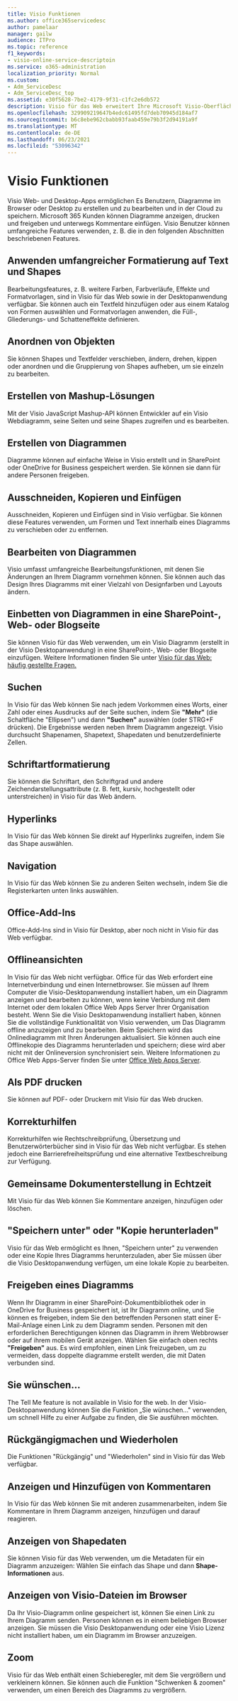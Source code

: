 ```yaml
---
title: Visio Funktionen
ms.author: office365servicedesc
author: pamelaar
manager: gailw
audience: ITPro
ms.topic: reference
f1_keywords:
- visio-online-service-descriptoin
ms.service: o365-administration
localization_priority: Normal
ms.custom:
- Adm_ServiceDesc
- Adm_ServiceDesc_top
ms.assetid: e30f5628-7be2-4179-9f31-c1fc2e6db572
description: Visio für das Web erweitert Ihre Microsoft Visio-Oberfläche auf den Browser, in dem Sie in der Cloud gespeicherte Diagramme erstellen und bearbeiten können. Microsoft 365 Kunden können Diagramme anzeigen, drucken und freigeben und unterwegs Kommentare einfügen.
ms.openlocfilehash: 329909219647b4edc61495fd7deb70945d184af7
ms.sourcegitcommit: b6c8ebe962cbabb93faab459e79b3f2d94191a9f
ms.translationtype: MT
ms.contentlocale: de-DE
ms.lasthandoff: 06/23/2021
ms.locfileid: "53096342"
---
```

# <a name="visio-features"></a>Visio Funktionen

Visio Web- und Desktop-Apps ermöglichen Es Benutzern, Diagramme im Browser oder Desktop zu erstellen und zu bearbeiten und in der Cloud zu speichern. Microsoft 365 Kunden können Diagramme anzeigen, drucken und freigeben und unterwegs Kommentare einfügen. Visio Benutzer können umfangreiche Features verwenden, z. B. die in den folgenden Abschnitten beschriebenen Features.

## <a name="apply-rich-formatting-to-text-and-shapes"></a>Anwenden umfangreicher Formatierung auf Text und Shapes

Bearbeitungsfeatures, z. B. weitere Farben, Farbverläufe, Effekte und Formatvorlagen, sind in Visio für das Web sowie in der Desktopanwendung verfügbar. Sie können auch ein Textfeld hinzufügen oder aus einem Katalog von Formen auswählen und Formatvorlagen anwenden, die Füll-, Gliederungs- und Schatteneffekte definieren.

## <a name="arrange-objects"></a>Anordnen von Objekten

Sie können Shapes und Textfelder verschieben, ändern, drehen, kippen oder anordnen und die Gruppierung von Shapes aufheben, um sie einzeln zu bearbeiten.

## <a name="build-mashup-solutions"></a>Erstellen von Mashup-Lösungen

Mit der Visio JavaScript Mashup-API können Entwickler auf ein Visio Webdiagramm, seine Seiten und seine Shapes zugreifen und es bearbeiten.

## <a name="create-diagrams"></a>Erstellen von Diagrammen

Diagramme können auf einfache Weise in Visio erstellt und in SharePoint oder OneDrive for Business gespeichert werden. Sie können sie dann für andere Personen freigeben.

## <a name="cut-copy-and-paste"></a>Ausschneiden, Kopieren und Einfügen

Ausschneiden, Kopieren und Einfügen sind in Visio verfügbar. Sie können diese Features verwenden, um Formen und Text innerhalb eines Diagramms zu verschieben oder zu entfernen.

## <a name="edit-diagrams"></a>Bearbeiten von Diagrammen

Visio umfasst umfangreiche Bearbeitungsfunktionen, mit denen Sie Änderungen an Ihrem Diagramm vornehmen können. Sie können auch das Design Ihres Diagramms mit einer Vielzahl von Designfarben und Layouts ändern.

## <a name="embed-diagram-in-a-sharepoint-web-or-blog-page"></a>Einbetten von Diagrammen in eine SharePoint-, Web- oder Blogseite

Sie können Visio für das Web verwenden, um ein Visio Diagramm (erstellt in der Visio Desktopanwendung) in eine SharePoint-, Web- oder Blogseite einzufügen. Weitere Informationen finden Sie unter [Visio für das Web: häufig gestellte Fragen.](https://support.office.com/article/e6647040-2fca-42ec-9fa5-d16a4e39e0ee)

## <a name="find"></a>Suchen

In Visio für das Web können Sie nach jedem Vorkommen eines Worts, einer Zahl oder eines Ausdrucks auf der Seite suchen, indem Sie **"Mehr"** (die Schaltfläche "Ellipsen") und dann **"Suchen"** auswählen (oder STRG+F drücken). Die Ergebnisse werden neben Ihrem Diagramm angezeigt. Visio durchsucht Shapenamen, Shapetext, Shapedaten und benutzerdefinierte Zellen.

## <a name="font-formatting"></a>Schriftartformatierung

Sie können die Schriftart, den Schriftgrad und andere Zeichendarstellungsattribute (z. B. fett, kursiv, hochgestellt oder unterstreichen) in Visio für das Web ändern.

## <a name="hyperlinks"></a>Hyperlinks

In Visio für das Web können Sie direkt auf Hyperlinks zugreifen, indem Sie das Shape auswählen.

## <a name="navigation"></a>Navigation

In Visio für das Web können Sie zu anderen Seiten wechseln, indem Sie die Registerkarten unten links auswählen.

## <a name="office-add-ins"></a>Office-Add-Ins

Office-Add-Ins sind in Visio für Desktop, aber noch nicht in Visio für das Web verfügbar.

## <a name="offline-viewing"></a>Offlineansichten

In Visio für das Web nicht verfügbar. Office für das Web erfordert eine Internetverbindung und einen Internetbrowser. Sie müssen auf Ihrem Computer die Visio-Desktopanwendung installiert haben, um ein Diagramm anzeigen und bearbeiten zu können, wenn keine Verbindung mit dem Internet oder dem lokalen Office Web Apps Server Ihrer Organisation besteht. Wenn Sie die Visio Desktopanwendung installiert haben, können Sie die vollständige Funktionalität von Visio verwenden, um Das Diagramm offline anzuzeigen und zu bearbeiten. Beim Speichern wird das Onlinediagramm mit Ihren Änderungen aktualisiert. Sie können auch eine Offlinekopie des Diagramms herunterladen und speichern; diese wird aber nicht mit der Onlineversion synchronisiert sein. Weitere Informationen zu Office Web Apps-Server finden Sie unter [Office Web Apps Server](/webappsserver/how-office-web-apps-work-on-premises-with-sharepoint-2013).

## <a name="print-to-pdf"></a>Als PDF drucken

Sie können auf PDF- oder Druckern mit Visio für das Web drucken.

## <a name="proofing-tools"></a>Korrekturhilfen

Korrekturhilfen wie Rechtschreibprüfung, Übersetzung und Benutzerwörterbücher sind in Visio für das Web nicht verfügbar. Es stehen jedoch eine Barrierefreiheitsprüfung und eine alternative Textbeschreibung zur Verfügung.

## <a name="real-time-co-authoring"></a>Gemeinsame Dokumenterstellung in Echtzeit

Mit Visio für das Web können Sie Kommentare anzeigen, hinzufügen oder löschen.

## <a name="save-as-or-download-a-copy"></a>"Speichern unter" oder "Kopie herunterladen"

Visio für das Web ermöglicht es Ihnen, "Speichern unter" zu verwenden oder eine Kopie Ihres Diagramms herunterzuladen, aber Sie müssen über die Visio Desktopanwendung verfügen, um eine lokale Kopie zu bearbeiten.

## <a name="share-a-diagram"></a>Freigeben eines Diagramms

Wenn Ihr Diagramm in einer SharePoint-Dokumentbibliothek oder in OneDrive for Business gespeichert ist, ist Ihr Diagramm online, und Sie können es freigeben, indem Sie den betreffenden Personen statt einer E-Mail-Anlage einen Link zu dem Diagramm senden. Personen mit den erforderlichen Berechtigungen können das Diagramm in ihrem Webbrowser oder auf ihrem mobilen Gerät anzeigen. Wählen Sie einfach oben rechts **"Freigeben"** aus. Es wird empfohlen, einen Link freizugeben, um zu vermeiden, dass doppelte diagramme erstellt werden, die mit Daten verbunden sind.

## <a name="tell-me"></a>Sie wünschen...

The Tell Me feature is not available in Visio for the web. In der Visio-Desktopanwendung können Sie die Funktion „Sie wünschen..." verwenden, um schnell Hilfe zu einer Aufgabe zu finden, die Sie ausführen möchten.

## <a name="undo-and-redo"></a>Rückgängigmachen und Wiederholen

Die Funktionen "Rückgängig" und "Wiederholen" sind in Visio für das Web verfügbar.

## <a name="view-and-add-comments"></a>Anzeigen und Hinzufügen von Kommentaren

In Visio für das Web können Sie mit anderen zusammenarbeiten, indem Sie Kommentare in Ihrem Diagramm anzeigen, hinzufügen und darauf reagieren.

## <a name="view-shape-data"></a>Anzeigen von Shapedaten

Sie können Visio für das Web verwenden, um die Metadaten für ein Diagramm anzuzeigen: Wählen Sie einfach das Shape und dann **Shape-Informationen** aus.

## <a name="view-visio-files-in-the-browser"></a>Anzeigen von Visio-Dateien im Browser

Da Ihr Visio-Diagramm online gespeichert ist, können Sie einen Link zu Ihrem Diagramm senden. Personen können es in einem beliebigen Browser anzeigen. Sie müssen die Visio Desktopanwendung oder eine Visio Lizenz nicht installiert haben, um ein Diagramm im Browser anzuzeigen.

## <a name="zoom"></a>Zoom

Visio für das Web enthält einen Schieberegler, mit dem Sie vergrößern und verkleinern können. Sie können auch die Funktion "Schwenken &amp; zoomen" verwenden, um einen Bereich des Diagramms zu vergrößern.
